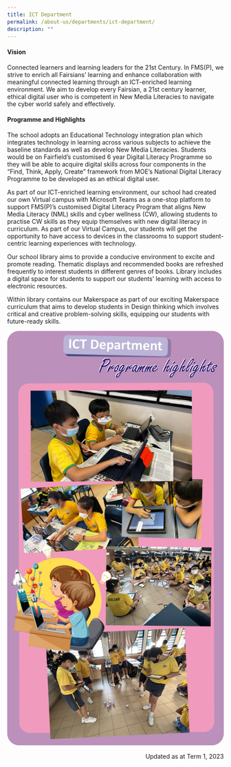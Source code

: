 ```yaml
---
title: ICT Department
permalink: /about-us/departments/ict-department/
description: ""
---
```

<h4><strong>Vision</strong></h4>
<p>Connected learners and learning leaders for the 21st Century. In FMS(P), we strive to enrich all Fairsians&rsquo; learning and enhance collaboration with meaningful connected learning through an ICT-enriched learning environment. We aim to develop every Fairsian, a 21st century learner, ethical digital user who is competent in New Media Literacies to navigate the cyber world safely and effectively.</p>
<h4><strong>Programme and Highlights</strong></h4>
<p>The school adopts an Educational Technology integration plan which integrates technology in learning across various subjects to achieve the baseline standards as well as develop New Media Literacies. Students would be on Fairfield&rsquo;s customised 6 year Digital Literacy Programme so they will be able to acquire digital skills across four components in the &ldquo;Find, Think, Apply, Create&rdquo; framework from MOE&rsquo;s National Digital Literacy Programme to be developed as an ethical digital user.&nbsp;</p>
<p>As part of our ICT-enriched learning environment, our school had created our own Virtual campus with Microsoft Teams as a one-stop platform to support FMS(P)&rsquo;s customised Digital Literacy Program that aligns New Media Literacy (NML) skills and cyber wellness (CW), allowing students to practise CW skills as they equip themselves with new digital literacy in curriculum. As part of our Virtual Campus, our students will get the opportunity to have access to devices in the classrooms to support student-centric learning experiences with technology.&nbsp;</p>
<p>Our school library aims to provide a conducive environment to excite and promote reading. Thematic displays and recommended books are refreshed frequently to interest students in different genres of books. Library includes a digital space for students to support our students&rsquo; learning with access to electronic resources.&nbsp;</p>
<p>Within library contains our Makerspace as part of our exciting Makerspace curriculum that aims to develop students in Design thinking which involves critical and creative problem-solving skills, equipping our students with future-ready skills.</p>
<img src="/images/ict.jpg">
<p style="text-align: right;">Updated as at Term 1, 2023</p>